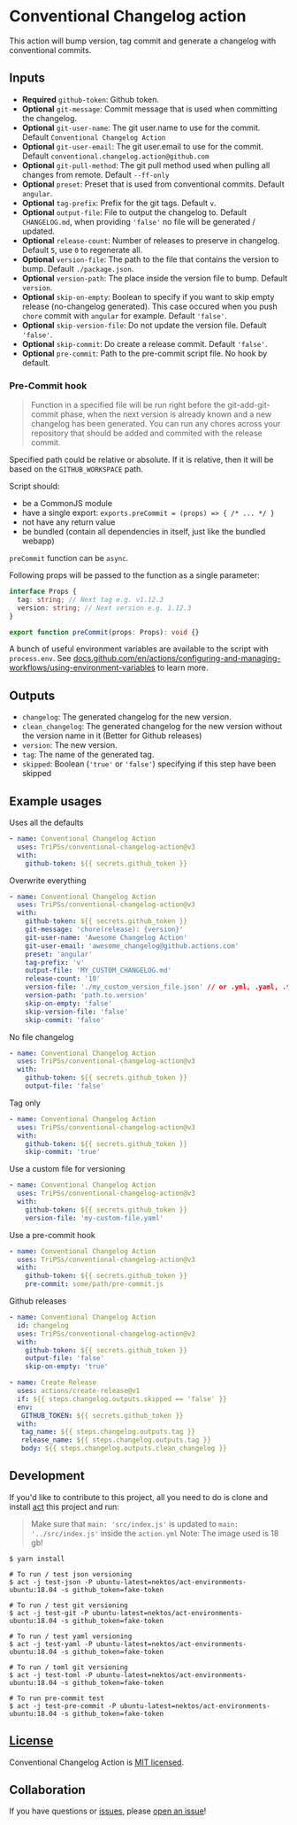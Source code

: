 # Conventional Changelog action

This action will bump version, tag commit and generate a changelog with conventional commits.

## Inputs

- **Required** `github-token`: Github token.
- **Optional** `git-message`: Commit message that is used when committing the changelog.
- **Optional** `git-user-name`: The git user.name to use for the commit. Default `Conventional Changelog Action`
- **Optional** `git-user-email`: The git user.email to use for the commit. Default `conventional.changelog.action@github.com`
- **Optional** `git-pull-method`: The git pull method used when pulling all changes from remote. Default `--ff-only`
- **Optional** `preset`: Preset that is used from conventional commits. Default `angular`.
- **Optional** `tag-prefix`: Prefix for the git tags. Default `v`.
- **Optional** `output-file`: File to output the changelog to. Default `CHANGELOG.md`, when providing `'false'` no file will be generated / updated.
- **Optional** `release-count`: Number of releases to preserve in changelog. Default `5`, use `0` to regenerate all.
- **Optional** `version-file`: The path to the file that contains the version to bump. Default `./package.json`.
- **Optional** `version-path`: The place inside the version file to bump. Default `version`.
- **Optional** `skip-on-empty`: Boolean to specify if you want to skip empty release (no-changelog generated). This case occured when you push `chore` commit with `angular` for example. Default `'false'`.
- **Optional** `skip-version-file`: Do not update the version file. Default `'false'`.
- **Optional** `skip-commit`: Do create a release commit. Default `'false'`.
- **Optional** `pre-commit`: Path to the pre-commit script file. No hook by default.

### Pre-Commit hook

> Function in a specified file will be run right before the git-add-git-commit phase, when the next
> version is already known and a new changelog has been generated. You can run any chores across your
> repository that should be added and commited with the release commit.

Specified path could be relative or absolute. If it is relative, then it will be based on the `GITHUB_WORKSPACE` path.

Script should:
- be a CommonJS module
- have a single export: `exports.preCommit = (props) => { /* ... */ }`
- not have any return value
- be bundled (contain all dependencies in itself, just like the bundled webapp)

`preCommit` function can be `async`.

Following props will be passed to the function as a single parameter:

```typescript
interface Props {
  tag: string; // Next tag e.g. v1.12.3
  version: string; // Next version e.g. 1.12.3
}

export function preCommit(props: Props): void {}
```

A bunch of useful environment variables are available to the script with `process.env`. See [docs.github.com/en/actions/configuring-and-managing-workflows/using-environment-variables](https://docs.github.com/en/actions/configuring-and-managing-workflows/using-environment-variables) to learn more.

## Outputs

- `changelog`: The generated changelog for the new version.
- `clean_changelog`: The generated changelog for the new version without the version name in it (Better for Github releases)
- `version`: The new version.
- `tag`: The name of the generated tag.
- `skipped`: Boolean (`'true'` or `'false'`) specifying if this step have been skipped

## Example usages

Uses all the defaults

```yaml
- name: Conventional Changelog Action
  uses: TriPSs/conventional-changelog-action@v3
  with:
    github-token: ${{ secrets.github_token }}
```

Overwrite everything

```yaml
- name: Conventional Changelog Action
  uses: TriPSs/conventional-changelog-action@v3
  with:
    github-token: ${{ secrets.github_token }}
    git-message: 'chore(release): {version}'
    git-user-name: 'Awesome Changelog Action'
    git-user-email: 'awesome_changelog@github.actions.com'
    preset: 'angular'
    tag-prefix: 'v'
    output-file: 'MY_CUSTOM_CHANGELOG.md'
    release-count: '10'
    version-file: './my_custom_version_file.json' // or .yml, .yaml, .toml
    version-path: 'path.to.version'
    skip-on-empty: 'false'
    skip-version-file: 'false'
    skip-commit: 'false'
```

No file changelog

```yaml
- name: Conventional Changelog Action
  uses: TriPSs/conventional-changelog-action@v3
  with:
    github-token: ${{ secrets.github_token }}
    output-file: 'false'
```

Tag only

```yaml
- name: Conventional Changelog Action
  uses: TriPSs/conventional-changelog-action@v3
  with:
    github-token: ${{ secrets.github_token }}
    skip-commit: 'true'
```

Use a custom file for versioning

```yaml
- name: Conventional Changelog Action
  uses: TriPSs/conventional-changelog-action@v3
  with:
    github-token: ${{ secrets.github_token }}
    version-file: 'my-custom-file.yaml'
```

Use a pre-commit hook

```yaml
- name: Conventional Changelog Action
  uses: TriPSs/conventional-changelog-action@v3
  with:
    github-token: ${{ secrets.github_token }}
    pre-commit: some/path/pre-commit.js
```

Github releases

```yaml
- name: Conventional Changelog Action
  id: changelog
  uses: TriPSs/conventional-changelog-action@v3
  with:
    github-token: ${{ secrets.github_token }}
    output-file: 'false'
    skip-on-empty: 'true'

- name: Create Release
  uses: actions/create-release@v1
  if: ${{ steps.changelog.outputs.skipped == 'false' }}
  env:
   GITHUB_TOKEN: ${{ secrets.github_token }}
  with:
   tag_name: ${{ steps.changelog.outputs.tag }}
   release_name: ${{ steps.changelog.outputs.tag }}
   body: ${{ steps.changelog.outputs.clean_changelog }}
```

## Development
If you'd like to contribute to this project, all you need to do is clone and install [act](https://github.com/nektos/act) this project and run:
> Make sure that `main: 'src/index.js'` is updated to `main: '../src/index.js'` inside the `action.yml`
> Note: The image used is 18 gb!
```shell
$ yarn install

# To run / test json versioning
$ act -j test-json -P ubuntu-latest=nektos/act-environments-ubuntu:18.04 -s github_token=fake-token

# To run / test git versioning
$ act -j test-git -P ubuntu-latest=nektos/act-environments-ubuntu:18.04 -s github_token=fake-token

# To run / test yaml versioning
$ act -j test-yaml -P ubuntu-latest=nektos/act-environments-ubuntu:18.04 -s github_token=fake-token

# To run / toml git versioning
$ act -j test-toml -P ubuntu-latest=nektos/act-environments-ubuntu:18.04 -s github_token=fake-token

# To run pre-commit test
$ act -j test-pre-commit -P ubuntu-latest=nektos/act-environments-ubuntu:18.04 -s github_token=fake-token
```

## [License](./LICENSE)

Conventional Changelog Action is [MIT licensed](./LICENSE).

## Collaboration

If you have questions or [issues](https://github.com/TriPSs/conventional-changelog-action/issues), please [open an issue](https://github.com/TriPSs/conventional-changelog-action/issues/new)!
